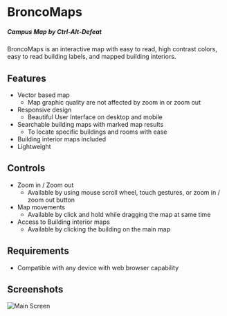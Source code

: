 # BroncoMaps
##### Campus Map by Ctrl-Alt-Defeat

BroncoMaps is an interactive map with easy to read, high contrast colors, easy to read building labels, and mapped building interiors.

## Features
* Vector based map
  * Map graphic quality are not affected by zoom in or zoom out
* Responsive design
  * Beautiful User Interface on desktop and mobile
* Searchable building maps with marked map results
  * To locate specific buildings and rooms with ease
* Building interior maps included
* Lightweight
  
## Controls
* Zoom in / Zoom out
  * Available by using mouse scroll wheel, touch gestures, or zoom in / zoom out button
* Map movements
  * Available by click and hold while dragging the map at same time
* Access to Building interior maps
  * Available by clicking the building on the main map

## Requirements
* Compatible with any device with web browser capability

## Screenshots
![Main Screen](https://i.imgur.com/w5sCNSD.png)
